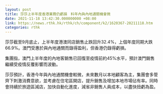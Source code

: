 ```yaml
---
layout: post
title: 莎莎上半年度香港業務仍虧損　料年內與內地通關機會微
date: 2021-11-18 13:42:30.000000000 +08:00
link: https://news.rthk.hk/rthk/ch/component/k2/1620367-20211118.htm
categories: rthk
---
```


莎莎截至9月底止，上半年度港澳同店銷售止跌回升32.4%，上個年度同期大跌66.9%。澳門受惠於與內地通關而錄得盈利，但香港仍錄得虧損。

集團指，澳門上半年度的內地客銷售已回復至疫情前約45%水平，預計澳門銷售繼續受疫情反覆影響而波動。

莎莎預計，香港今年與內地通關機會較微，未來數月以本地顧客為主，集團會多管齊下刺激消費意欲，並考慮在住宅區開店，提升銷售及增加本地市場佔有率。同時會持續於旅遊區減店，加快自動化進度，減省非銷售人員成本，以盡快扭虧為盈。
